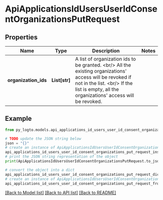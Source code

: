 # ApiApplicationsIdUsersUserIdConsentOrganizationsPutRequest


## Properties

Name | Type | Description | Notes
------------ | ------------- | ------------- | -------------
**organization_ids** | **List[str]** | A list of organization ids to be granted. &lt;br/&gt; All the existing organizations&#39; access will be revoked if not in the list. &lt;br/&gt; If the list is empty, all the organizations&#39; access will be revoked. | 

## Example

```python
from py_logto.models.api_applications_id_users_user_id_consent_organizations_put_request import ApiApplicationsIdUsersUserIdConsentOrganizationsPutRequest

# TODO update the JSON string below
json = "{}"
# create an instance of ApiApplicationsIdUsersUserIdConsentOrganizationsPutRequest from a JSON string
api_applications_id_users_user_id_consent_organizations_put_request_instance = ApiApplicationsIdUsersUserIdConsentOrganizationsPutRequest.from_json(json)
# print the JSON string representation of the object
print(ApiApplicationsIdUsersUserIdConsentOrganizationsPutRequest.to_json())

# convert the object into a dict
api_applications_id_users_user_id_consent_organizations_put_request_dict = api_applications_id_users_user_id_consent_organizations_put_request_instance.to_dict()
# create an instance of ApiApplicationsIdUsersUserIdConsentOrganizationsPutRequest from a dict
api_applications_id_users_user_id_consent_organizations_put_request_from_dict = ApiApplicationsIdUsersUserIdConsentOrganizationsPutRequest.from_dict(api_applications_id_users_user_id_consent_organizations_put_request_dict)
```
[[Back to Model list]](../README.md#documentation-for-models) [[Back to API list]](../README.md#documentation-for-api-endpoints) [[Back to README]](../README.md)



